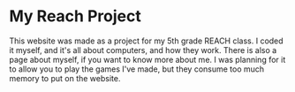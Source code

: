 # My Reach Project

This website was made as a project for my 5th grade REACH class. I coded it myself, and it's all about computers, and how they work. There is also a page about myself, if you want to know more about me. I was planning for it to allow you to play the games I've made, but they consume too much memory to put on the website.